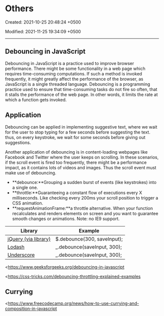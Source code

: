 # Others

Created: 2021-10-25 20:48:24 +0500

Modified: 2021-11-25 19:34:09 +0500

---

## Debouncing in JavaScript

Debouncing in JavaScript is a practice used to improve browser performance. There might be some functionality in a web page which requires time-consuming computations. If such a method is invoked frequently, it might greatly affect the performance of the browser, as JavaScript is a single threaded language. Debouncing is a programming practice used to ensure that time-consuming tasks do not fire so often, that it stalls the performance of the web page. In other words, it limits the rate at which a function gets invoked.

## Application

Debouncing can be applied in implementing suggestive text, where we wait for the user to stop typing for a few seconds before suggesting the text. thus, on every keystroke, we wait for some seconds before giving out suggestions.

Another application of debouncing is in content-loading webpages like Facebook and Twitter where the user keeps on scrolling. In these scenarios, if the scroll event is fired too frequently, there might be a performance impact, as it contains lots of videos and images. Thus the scroll event must make use of debouncing.


-   **debounce:**Grouping a sudden burst of events (like keystrokes) into a single one.
-   **throttle:**Guaranteeing a constant flow of executions every X milliseconds. Like checking every 200ms your scroll position to trigger a CSS animation.
-   **requestAnimationFrame:**a throttle alternative. When your function recalculates and renders elements on screen and you want to guarantee smooth changes or animations. Note: no IE9 support.

| **Library**                                                                           | **Example**                  |
|------------------------------|------------------------------------------|
| [jQuery (via library)](http://benalman.com/projects/jquery-throttle-debounce-plugin/) | $.debounce(300, saveInput); |
| [Lodash](https://lodash.com/docs/4.17.15#debounce)                                    | _.debounce(saveInput, 300); |
| [Underscore](https://underscorejs.org/#debounce)                                      | _.debounce(saveInput, 300); |

<https://www.geeksforgeeks.org/debouncing-in-javascript

<https://css-tricks.com/debouncing-throttling-explained-examples

## Currying

<https://www.freecodecamp.org/news/how-to-use-currying-and-composition-in-javascript
